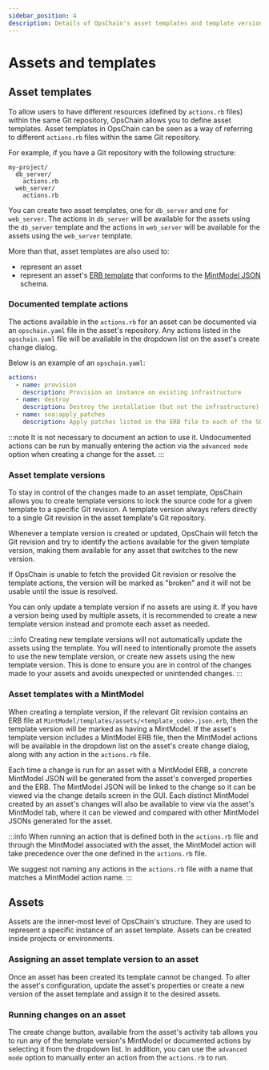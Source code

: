 ```yaml
---
sidebar_position: 4
description: Details of OpsChain's asset templates and template versions
---
```


# Assets and templates

## Asset templates

To allow users to have different resources (defined by `actions.rb` files) within the same Git repository, OpsChain allows you to define asset templates. Asset templates in OpsChain can be seen as a way of referring to different `actions.rb` files within the same Git repository.

For example, if you have a Git repository with the following structure:

```text
my-project/
  db_server/
    actions.rb
  web_server/
    actions.rb
```

You can create two asset templates, one for `db_server` and one for `web_server`. The actions in `db_server` will be available for the assets using the `db_server` template and the actions in `web_server` will be available for the assets using the `web_server` template.

More than that, asset templates are also used to:

- represent an asset
- represent an asset's [ERB template](https://en.wikipedia.org/wiki/ERuby) that conforms to the [MintModel JSON](https://docs.limepoint.com/mintpress/mintpress-SDK/using-mint-press-controllers-sdk-from-json) schema.

### Documented template actions

The actions available in the `actions.rb` for an asset can be documented via an `opschain.yaml` file in the asset's repository. Any actions listed in the `opschain.yaml` file will be available in the dropdown list on the asset's create change dialog.

Below is an example of an `opschain.yaml`:

```yaml
actions:
  - name: provision
    description: Provision an instance on existing infrastructure
  - name: destroy
    description: Destroy the installation (but not the infrastructure)
  - name: soa:apply_patches
    description: Apply patches listed in the ERB file to each of the SOA installations
```

:::note
It is not necessary to document an action to use it. Undocumented actions can be run by manually entering the action via the `advanced mode` option when creating a change for the asset.
:::

### Asset template versions

To stay in control of the changes made to an asset template, OpsChain allows you to create template versions to lock the source code for a given template to a specific Git revision. A template version always refers directly to a single Git revision in the asset template's Git repository.

Whenever a template version is created or updated, OpsChain will fetch the Git revision and try to identify the actions available for the given template version, making them available for any asset that switches to the new version.

If OpsChain is unable to fetch the provided Git revision or resolve the template actions, the version will be marked as "broken" and it will not be usable until the issue is resolved.

You can only update a template version if no assets are using it. If you have a version being used by multiple assets, it is recommended to create a new template version instead and promote each asset as needed.

:::info
Creating new template versions will not automatically update the assets using the template. You will need to intentionally promote the assets to use the new template version, or create new assets using the new template version. This is done to ensure you are in control of the changes made to your assets and avoids unexpected or unintended changes.
:::

### Asset templates with a MintModel

When creating a template version, if the relevant Git revision contains an ERB file at `MintModel/templates/assets/<template_code>.json.erb`, then the template version will be marked as having a MintModel. If the asset's template version includes a MintModel ERB file, then the MintModel actions will be available in the dropdown list on the asset's create change dialog, along with any action in the `actions.rb` file.

Each time a change is run for an asset with a MintModel ERB, a concrete MintModel JSON will be generated from the asset's converged properties and the ERB. The MintModel JSON will be linked to the change so it can be viewed via the change details screen in the GUI. Each distinct MintModel created by an asset's changes will also be available to view via the asset's MintModel tab, where it can be viewed and compared with other MintModel JSONs generated for the asset.

:::info
When running an action that is defined both in the `actions.rb` file and through the MintModel associated with the asset, the MintModel action will take precedence over the one defined in the `actions.rb` file.

We suggest not naming any actions in the `actions.rb` file with a name that matches a MintModel action name.
:::

## Assets

Assets are the inner-most level of OpsChain's structure. They are used to represent a specific instance of an asset template. Assets can be created inside projects or environments.

### Assigning an asset template version to an asset

Once an asset has been created its template cannot be changed. To alter the asset's configuration, update the asset's properties or create a new version of the asset template and assign it to the desired assets.

### Running changes on an asset

The create change button, available from the asset's activity tab allows you to run any of the template version's MintModel or documented actions by selecting it from the dropdown list. In addition, you can use the `advanced mode` option to manually enter an action from the `actions.rb` to run.
